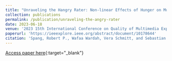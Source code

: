 ```yaml
---
title: "Unraveling the Hangry Rater: Non-linear Effects of Hunger on Multimedia Quality Perception"
collection: publications
permalink: /publication/unraveling-the-angry-rater
date: 2023-06-18
venue: '2023 15th International Conference on Quality of Multimedia Experience (QoMEX)'
paperurl: 'https://ieeexplore.ieee.org/abstract/document/10178644'
citation: 'Spang, Robert P., Wafaa Wardah, Vera Schmitt, and Sebastian Möller. "Unraveling the Hangry Rater: Non-linear Effects of Hunger on Multimedia Quality Perception." In 2023 15th International Conference on Quality of Multimedia Experience (QoMEX), pp. 228-231. IEEE, 2023.'
---
```


[Access paper here](https://ieeexplore.ieee.org/abstract/document/10178644){:target="_blank"}